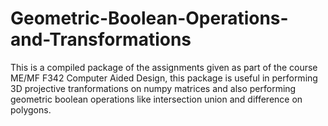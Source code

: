 # Geometric-Boolean-Operations-and-Transformations
This is a compiled package of the assignments given as part of the course ME/MF F342 Computer Aided Design, this package is useful in performing 3D projective tranformations on numpy matrices and also performing geometric boolean operations like intersection union and difference on polygons.
